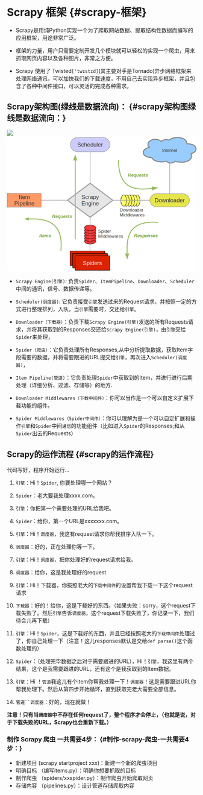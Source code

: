 # Scrapy 框架 {#scrapy-框架}

* Scrapy是用纯Python实现一个为了爬取网站数据、提取结构性数据而编写的应用框架，用途非常广泛。

* 框架的力量，用户只需要定制开发几个模块就可以轻松的实现一个爬虫，用来抓取网页内容以及各种图片，非常之方便。

* Scrapy 使用了 Twisted`['twɪstɪd]`\(其主要对手是Tornado\)异步网络框架来处理网络通讯，可以加快我们的下载速度，不用自己去实现异步框架，并且包含了各种中间件接口，可以灵活的完成各种需求。

## Scrapy架构图\(绿线是数据流向\)： {#scrapy架构图绿线是数据流向：}

![](../images/scrapy_all.png)![](/assets/scrapy_all.png)

* `Scrapy Engine(引擎)`: 负责`Spider`、`ItemPipeline`、`Downloader`、`Scheduler`中间的通讯，信号、数据传递等。

* `Scheduler(调度器)`: 它负责接受`引擎`发送过来的Request请求，并按照一定的方式进行整理排列，入队，当`引擎`需要时，交还给`引擎`。

* `Downloader（下载器）`：负责下载`Scrapy Engine(引擎)`发送的所有Requests请求，并将其获取到的Responses交还给`Scrapy Engine(引擎)`，由`引擎`交给`Spider`来处理，

* `Spider（爬虫）`：它负责处理所有Responses,从中分析提取数据，获取Item字段需要的数据，并将需要跟进的URL提交给`引擎`，再次进入`Scheduler(调度器)`，

* `Item Pipeline(管道)`：它负责处理`Spider`中获取到的Item，并进行进行后期处理（详细分析、过滤、存储等）的地方.

* `Downloader Middlewares（下载中间件）`：你可以当作是一个可以自定义扩展下载功能的组件。

* `Spider Middlewares（Spider中间件）`：你可以理解为是一个可以自定扩展和操作`引擎`和`Spider`中间`通信`的功能组件（比如进入`Spider`的Responses;和从`Spider`出去的Requests）

## Scrapy的运作流程 {#scrapy的运作流程}

代码写好，程序开始运行...

1. `引擎`：Hi！`Spider`, 你要处理哪一个网站？

2. `Spider`：老大要我处理xxxx.com。

3. `引擎`：你把第一个需要处理的URL给我吧。

4. `Spider`：给你，第一个URL是xxxxxxx.com。

5. `引擎`：Hi！`调度器`，我这有request请求你帮我排序入队一下。

6. `调度器`：好的，正在处理你等一下。

7. `引擎`：Hi！`调度器`，把你处理好的request请求给我。

8. `调度器`：给你，这是我处理好的request

9. `引擎`：Hi！下载器，你按照老大的`下载中间件`的设置帮我下载一下这个request请求

10. `下载器`：好的！给你，这是下载好的东西。（如果失败：sorry，这个request下载失败了。然后`引擎`告诉`调度器`，这个request下载失败了，你记录一下，我们待会儿再下载）

11. `引擎`：Hi！`Spider`，这是下载好的东西，并且已经按照老大的`下载中间件`处理过了，你自己处理一下（注意！这儿responses默认是交给`def parse()`这个函数处理的）

12. `Spider`：（处理完毕数据之后对于需要跟进的URL），Hi！`引擎`，我这里有两个结果，这个是我需要跟进的URL，还有这个是我获取到的Item数据。

13. `引擎`：Hi ！`管道`我这儿有个item你帮我处理一下！`调度器`！这是需要跟进URL你帮我处理下。然后从第四步开始循环，直到获取完老大需要全部信息。

14. ```管道``调度器```：好的，现在就做！

**注意！只有当`调度器`中不存在任何request了，整个程序才会停止，（也就是说，对于下载失败的URL，Scrapy也会重新下载。）**

### 制作 Scrapy 爬虫 一共需要4步： {#制作-scrapy-爬虫-一共需要4步：}

* 新建项目 \(scrapy startproject xxx\)：新建一个新的爬虫项目
* 明确目标 （编写items.py）：明确你想要抓取的目标
* 制作爬虫 （spiders/xxspider.py）：制作爬虫开始爬取网页
* 存储内容 （pipelines.py）：设计管道存储爬取内容



